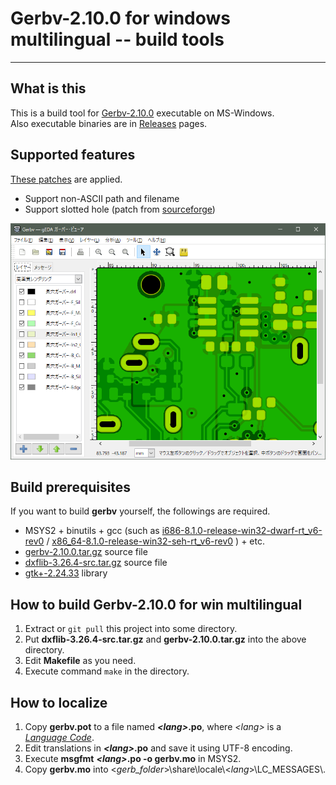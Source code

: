 # Gerbv-2.10.0 for windows multilingual -- build tools
---------------------------------------------
## What is this
This is a build tool for [Gerbv-2.10.0](https://github.com/gerbv/gerbv) executable on MS-Windows.  
Also executable binaries are in [Releases](https://github.com/kitanokitsune/gerbv_for_win_multilingual/releases) pages.

## Supported features
[These patches](./patch) are applied.
+ Support non-ASCII path and filename
+ Support slotted hole (patch from [sourceforge](https://sourceforge.net/p/gerbv/bugs/258/))

<img src="./route_slot.png" width="600px" alt="route_slot" title="route_slot">

## Build prerequisites
If you want to build __gerbv__ yourself, the followings are required.
+ MSYS2 + binutils + gcc (such as [i686-8.1.0-release-win32-dwarf-rt_v6-rev0](https://sourceforge.net/projects/mingw-w64/files/Toolchains%20targetting%20Win32/Personal%20Builds/mingw-builds/8.1.0/threads-win32/dwarf/i686-8.1.0-release-win32-dwarf-rt_v6-rev0.7z)  / [x86_64-8.1.0-release-win32-seh-rt_v6-rev0](https://sourceforge.net/projects/mingw-w64/files/Toolchains%20targetting%20Win64/Personal%20Builds/mingw-builds/8.1.0/threads-win32/seh/x86_64-8.1.0-release-win32-seh-rt_v6-rev0.7z) ) + etc.
+ [gerbv-2.10.0.tar.gz](https://github.com/gerbv/gerbv/releases/tag/v2.10.0) source file
+ [dxflib-3.26.4-src.tar.gz](https://qcad.org/en/dxflib-downloads) source file
+ [gtk+-2.24.33](https://github.com/kitanokitsune/gtk2.24-win-static-library-builder/releases) library

## How to build Gerbv-2.10.0 for win multilingual
1. Extract or `git pull` this project into some directory.
2. Put **dxflib-3.26.4-src.tar.gz** and **gerbv-2.10.0.tar.gz** into the above directory.
3. Edit **Makefile** as you need.
4. Execute command `make` in the directory.

## How to localize
1. Copy **gerbv.pot** to a file named ***&lt;lang&gt;***__.po__, where *&lt;lang&gt;* is a *[Language Code](https://www.gnu.org/software/gettext/manual/html_node/Usual-Language-Codes.html)*.
2. Edit translations in ***&lt;lang&gt;***__.po__ and save it using UTF-8 encoding.
3. Execute __msgfmt__ ***&lt;lang&gt;***__.po -o gerbv.mo__ in MSYS2.
4. Copy __gerbv.mo__ into &lt;*gerb_folder*&gt;\\share\\locale\\&lt;*lang*&gt;\\LC_MESSAGES\\.
